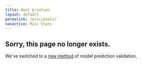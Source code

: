 ```yaml
---
title: Wait p-values
layout: default
permalink: /misc/pvals/
navactive: Misc Stats
---
```


## Sorry, this page no longer exists.

We've switched to a [new method](/misc/predictscores) of model prediction validation.
